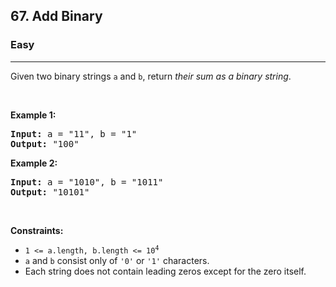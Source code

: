 <h2>67. Add Binary</h2><h3>Easy</h3><hr><div style="user-select: auto;"><p style="user-select: auto;">Given two binary strings <code style="user-select: auto;">a</code> and <code style="user-select: auto;">b</code>, return <em style="user-select: auto;">their sum as a binary string</em>.</p>

<p style="user-select: auto;">&nbsp;</p>
<p style="user-select: auto;"><strong style="user-select: auto;">Example 1:</strong></p>
<pre style="user-select: auto;"><strong style="user-select: auto;">Input:</strong> a = "11", b = "1"
<strong style="user-select: auto;">Output:</strong> "100"
</pre><p style="user-select: auto;"><strong style="user-select: auto;">Example 2:</strong></p>
<pre style="user-select: auto;"><strong style="user-select: auto;">Input:</strong> a = "1010", b = "1011"
<strong style="user-select: auto;">Output:</strong> "10101"
</pre>
<p style="user-select: auto;">&nbsp;</p>
<p style="user-select: auto;"><strong style="user-select: auto;">Constraints:</strong></p>

<ul style="user-select: auto;">
	<li style="user-select: auto;"><code style="user-select: auto;">1 &lt;= a.length, b.length &lt;= 10<sup style="user-select: auto;">4</sup></code></li>
	<li style="user-select: auto;"><code style="user-select: auto;">a</code> and <code style="user-select: auto;">b</code> consist&nbsp;only of <code style="user-select: auto;">'0'</code> or <code style="user-select: auto;">'1'</code> characters.</li>
	<li style="user-select: auto;">Each string does not contain leading zeros except for the zero itself.</li>
</ul>
</div>